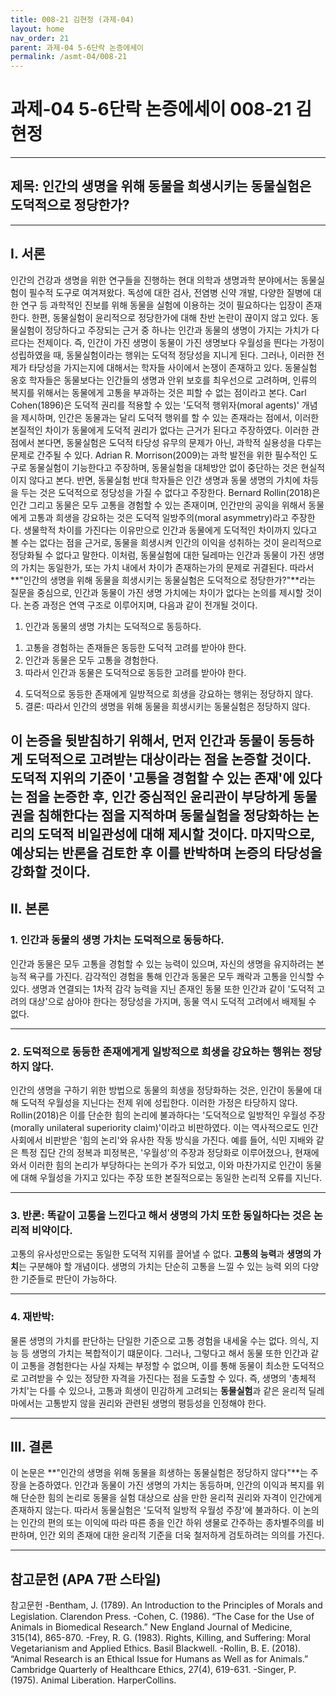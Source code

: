 ```yaml
---
title: 008-21 김현정 (과제-04)
layout: home
nav_order: 21
parent: 과제-04 5-6단락 논증에세이
permalink: /asmt-04/008-21
---
```


# 과제-04 5-6단락 논증에세이 008-21 김현정 

---

## 제목: 인간의 생명을 위해 동물을 희생시키는 동물실험은 도덕적으로 정당한가?

---

## I. 서론

 인간의 건강과 생명을 위한 연구들을 진행하는 현대 의학과 생명과학 분야에서는 동물실험이 필수적 도구로 여겨져왔다. 독성에 대한 검사, 전염병 신약 개발, 다양한 질병에 대한 연구 등 과학적인 진보를 위해 동물을 실험에 이용하는 것이 필요하다는 입장이 존재한다. 한편, 동물실험이 윤리적으로 정당한가에 대해 찬반 논란이 끊이지 않고 있다. 동물실험이 정당하다고 주장되는 근거 중 하나는 인간과 동물의 생명이 가지는 가치가 다르다는 전제이다. 즉, 인간이 가진 생명이 동물이 가진 생명보다 우월성을 띈다는 가정이 성립하였을 때, 동물실험이라는 행위는 도덕적 정당성을 지니게 된다. 그러나, 이러한 전제가 타당성을 가지는지에 대해서는 학자들 사이에서 논쟁이 존재하고 있다. 동물실험 옹호 학자들은 동물보다는 인간들의 생명과 안위 보호를 최우선으로 고려하며, 인류의 복지를 위해서는 동물에게 고통을 부과하는 것은 피할 수 없는 점이라고 본다. Carl Cohen(1896)은 도덕적 권리를 적용할 수 있는 '도덕적 행위자(moral agents)' 개념을 제시하며, 인간은 동물과는 달리 도덕적 행위를 할 수 있는 존재라는 점에서, 이러한 본질적인 차이가 동물에게 도덕적 권리가 없다는 근거가 된다고 주장하였다. 이러한 관점에서 본다면, 동물실험은 도덕적 타당성 유무의 문제가 아닌, 과학적 실용성을 다루는 문제로 간주될 수 있다. Adrian R. Morrison(2009)는 과학 발전을 위한 필수적인 도구로 동물실험이 기능한다고 주장하며, 동물실험을 대체방안 없이 중단하는 것은 현실적이지 않다고 본다. 
 반면, 동물실험 반대 학자들은 인간 생명과 동물 생명의 가치에 차등을 두는 것은 도덕적으로 정당성을 가질 수 없다고 주장한다. Bernard Rollin(2018)은 인간 그리고 동물은 모두 고통을 경험할 수 있는 존재이며, 인간만의 공익을 위해서 동물에게 고통과 희생을 강요하는 것은 도덕적 일방주의(moral asymmetry)라고 주장한다. 생물학적 차이를 가진다는 이유만으로 인간과 동물에게 도덕적인 차이까지 있다고 볼 수는 없다는 점을 근거로, 동물을 희생시켜 인간의 이익을 성취하는 것이 윤리적으로 정당화될 수 없다고 말한다. 
  이처럼, 동물실험에 대한 딜레마는 인간과 동물이 가진 생명의 가치는 동일한가, 또는 가치 내에서 차이가 존재하는가의 문제로 귀결된다. 따라서 **"인간의 생명을 위해 동물을 희생시키는 동물실험은 도덕적으로 정당한가?"**라는 질문을 중심으로, 인간과 동물이 가진 생명 가치에는 차이가 없다는 논의를 제시할 것이다. 논증 과정은 연역 구조로 이루어지며, 다음과 같이 전개될 것이다.
  1. 인간과 동물의 생명 가치는 도덕적으로 동등하다. 
  1) 고통을 경험하는 존재들은 동등한 도덕적 고려를 받아야 한다.
  2) 인간과 동물은 모두 고통을 경험한다. 
  3) 따라서 인간과 동물은 도덕적으로 동등한 고려를 받아야 한다.

  4. 도덕적으로 동등한 존재에게 일방적으로 희생을 강요하는 행위는 정당하지 않다.
  5. 결론: 따라서 인간의 생명을 위해 동물을 희생시키는 동물실험은 정당하지 않다. 

   이 논증을 뒷받침하기 위해서, 먼저 인간과 동물이 동등하게 도덕적으로 고려받는 대상이라는 점을 논증할 것이다. 도덕적 지위의 기준이 '고통을 경험할 수 있는 존재'에 있다는 점을 논증한 후, 인간 중심적인 윤리관이 부당하게 동물권을 침해한다는 점을 지적하며 동물실험을 정당화하는 논리의 도덕적 비일관성에 대해 제시할 것이다. 마지막으로, 예상되는 반론을 검토한 후 이를 반박하며 논증의 타당성을 강화할 것이다. 
---

## II. 본론

### 1. 인간과 동물의 생명 가치는 도덕적으로 동등하다.

인간과 동물은 모두 고통을 경험할 수 있는 능력이 있으며, 자신의 생명을 유지하려는 본능적 욕구를 가진다. 감각적인 경험을 통해 인간과 동물은 모두 쾌락과 고통을 인식할 수 있다. 생명과 연결되는 1차적 감각 능력을 지닌 존재인 동물 또한 인간과 같이 '도덕적 고려의 대상'으로 삼아야 한다는 정당성을 가지며, 동물 역시 도덕적 고려에서 배제될 수 없다. 

---

### 2. 도덕적으로 동등한 존재에게게 일방적으로 희생을 강요하는 행위는 정당하지 않다. 

인간의 생명을 구하기 위한 방법으로 동물의 희생을 정당화하는 것은, 인간이 동물에 대해 도덕적 우월성을 지닌다는 전제 위에 성립한다. 이러한 가정은 타당하지 않다. Rollin(2018)은 이를 단순한 힘의 논리에 불과하다는 '도덕적으로 일방적인 우월성 주장(morally unilateral superiority claim)'이라고 비판하였다. 이는 역사적으로도 인간 사회에서 비판받은 '힘의 논리'와 유사한 작동 방식을 가진다. 
 예를 들어, 식민 지배와 같은 특정 집단 간의 정복과 피정복은, '우월성'의 주장과 정당화로 이루어졌으나, 현재에 와서 이러한 힘의 논리가 부당하다는 논의가 주가 되었고, 이와 마찬가지로 인간이 동물에 대해 우월성을 가지고 있다는 주장 또한 본질적으로는 동일한 논리적 오류를 지닌다.

---

### 3. 반론: 똑같이 고통을 느낀다고 해서 생명의 가치 또한 동일하다는 것은 논리적 비약이다. 

고통의 유사성만으로는 동일한 도덕적 지위를 끌어낼 수 없다. **고통의 능력**과 **생명의 가치**는 구분해야 할 개념이다. 생명의 가치는 단순히 고통을 느낄 수 있는 능력 외의 다양한 기준들로 판단이 가능하다. 


---

### 4. 재반박: 
 물론 생명의 가치를 판단하는 단일한 기준으로 고통 경험을 내세울 수는 없다. 의식, 지능 등 생명의 가치는 복합적이기 떄문이다. 그러나, 그렇다고 해서 동물 또한 인간과 같이 고통을 경험한다는 사실 자체는 부정할 수 없으며, 이를 통해 동물이 최소한 도덕적으로 고려받을 수 있는 정당한 자격을 가진다는 점을 도출할 수 있다. 즉, 생명의 '총체적 가치'는 다를 수 있으나, 고통과 희생이 민감하게 고려되는 **동물실험**과 같은 윤리적 딜레마에서는 고통받지 않을 권리와 관련된 생명의 평등성을 인정해야 한다. 
 

---

## III. 결론 

이 논문은 **"인간의 생명을 위해 동물을 희생하는 동물실험은 정당하지 않다"**는 주장을 논증하였다. 인간과 동물이 가진 생명의 가치는 동등하며, 인간의 이익과 복지를 위해 단순한 힘의 논리로 동물을 실험 대상으로 삼을 만한 윤리적 권리와 자격이 인간에게 존재하지 않는다. 따라서 동물실험은 '도덕적 일방적 우월성 주장'에 불과하다. 이 논의는 인간의 편의 또는 이익에 따라 따른 종을 인간 하위 생물로 간주하는 종차별주의를 비판하며, 인간 외의 존재에 대한 윤리적 기준을 더욱 철저하게 검토하려는 의의를 가진다. 

---

## 참고문헌 (APA 7판 스타일)

참고문헌
-Bentham, J. (1789). An Introduction to the Principles of Morals and Legislation. Clarendon Press.
-Cohen, C. (1986). “The Case for the Use of Animals in Biomedical Research.” New England Journal of Medicine, 315(14), 865-870.
-Frey, R. G. (1983). Rights, Killing, and Suffering: Moral Vegetarianism and Applied Ethics. Basil Blackwell.
-Rollin, B. E. (2018). “Animal Research is an Ethical Issue for Humans as Well as for Animals.” Cambridge Quarterly of Healthcare Ethics, 27(4), 619-631.
-Singer, P. (1975). Animal Liberation. HarperCollins.


